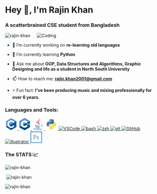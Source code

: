 <h1 align="left">Hey 👋, I'm Rajin Khan</h1>
<h3 align="left">A scatterbrained CSE student from Bangladesh</h3>
<img align="right" alt="Coding" width="400" src=https://camo.githubusercontent.com/c8626937d147ba7805f0989930848b2065807daae2202356d7201a9246c30b51/68747470733a2f2f6d69722d73332d63646e2d63662e626568616e63652e6e65742f70726f6a6563745f6d6f64756c65732f66732f3831626234623136353638343031392e363430623630333864313333652e676966>

<p align="left"> <img src="https://komarev.com/ghpvc/?username=rajin-khan&label=Profile%20views&color=0e75b6&style=flat" alt="rajin-khan" /> </p>

- 🔭 I’m currently working on **re-learning old languages**

- 🌱 I’m currently learning **Python**

- 💬 Ask me about **OOP, Data Structures and Algorithms, Graphic Designing and life as a student in North South University**

- 📫 How to reach me: **rajin.khan2001@gmail.com**

- ⚡ Fun fact: **I've been producing music and mixing professionally for over 6 years.**

<p align="left">
</p>

<h3 align="left">Languages and Tools:</h3>
<p align="left"> <a href="https://www.cprogramming.com/" target="_blank" rel="noreferrer"> <img src="https://raw.githubusercontent.com/devicons/devicon/master/icons/c/c-original.svg" alt="c" width="40" height="40"/> </a>    <a href="https://www.w3schools.com/cpp/" target="_blank" rel="noreferrer"> <img src="https://raw.githubusercontent.com/devicons/devicon/master/icons/cplusplus/cplusplus-original.svg" alt="cplusplus" width="40" height="40"/> </a>    <a href="https://www.java.com" target="_blank" rel="noreferrer"> <img src="https://raw.githubusercontent.com/devicons/devicon/master/icons/java/java-original.svg" alt="java" width="40" height="40"/> </a>    <a href="https://www.python.org" target="_blank" rel="noreferrer"> <img src="https://raw.githubusercontent.com/devicons/devicon/master/icons/python/python-original.svg" alt="python" width="40" height="40"/> </a>    <a href="https://code.visualstudio.com" target="_blank" rel="noreferrer"> <img src="https://code.visualstudio.com/assets/images/code-stable.png" alt="VSCode" width="40" height="40"/> </a>    <a href="https://www.gnu.org/software/bash/" target="_blank" rel="noreferrer"> <img src="https://www.vectorlogo.zone/logos/gnu_bash/gnu_bash-icon.svg" alt="bash" width="40" height="40"/> </a>    <a href="https://www.zsh.org" target="_blank" rel="noreferrer"> <img src="https://zsh.sourceforge.io/Images/color_vertical_icon.png" alt="zsh" width="40" height="40"/> </a>    <a href="https://git-scm.com/" target="_blank" rel="noreferrer"> <img src="https://www.vectorlogo.zone/logos/git-scm/git-scm-icon.svg" alt="git" width="40" height="40"/> </a>    <a href="https://github.com" target="_blank" rel="noreferrer"> <img src="https://github.githubassets.com/images/modules/logos_page/GitHub-Mark.png" alt="GitHub" width="40" height="40"/> </a>    <a href="https://www.adobe.com/in/products/illustrator.html" target="_blank" rel="noreferrer"> <img src="https://www.vectorlogo.zone/logos/adobe_illustrator/adobe_illustrator-icon.svg" alt="illustrator" width="40" height="40"/> </a>    <a href="https://www.photoshop.com/en" target="_blank" rel="noreferrer"> <img src="https://raw.githubusercontent.com/devicons/devicon/master/icons/photoshop/photoshop-line.svg" alt="photoshop" width="40" height="40"/> </a> </p>

<h3 align="left">The STATS:📈</h3>

<p><img align="center" src="https://github-readme-stats.vercel.app/api/top-langs/?username=rajin-khan&layout=donut-vertical&theme=omni&locale=en" alt="rajin-khan"/></p>

<p>&nbsp;<img align="center" src="https://github-readme-stats.vercel.app/api?username=rajin-khan&show_icons=true&theme=omni" alt="rajin-khan" /></p>

<p><img align="left" src="https://github-readme-streak-stats.herokuapp.com/?user=rajin-khan&theme=omni&locale=en" alt="rajin-khan"/></p>
